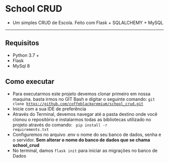 # School CRUD

* Um simples CRUD de Escola. Feito com Flask + SQLALCHEMY + MySQL
<hr>

## Requisitos
- Python 3.7 +
- Flask
- MySql 8

## Como executar

- Para executarmos este projeto devemos clonar primeiro em nossa maquina. basta irmos no GIT Bash e digitar o seguinte comando:
<code>git clone https://github.com/coffeblackpremium/school_crud.git </code>
- Inicie com a sua IDE de preferência
- Através do Terminal, devemos navegar até a pasta destino onde você clonou o repositório e instalarmos todas as bibliotecas utilizado no projeto através do comando:
<code> pip install -r requirements.txt</code>
- Configuremos no arquivo .env o nome do seu banco de dados, senha e o servidor. **Sem alterar o nome do banco de dados que se chama school_crud**
- No terminal, damos <code>flask init</code> para iniciar as migrações no banco de Dados
